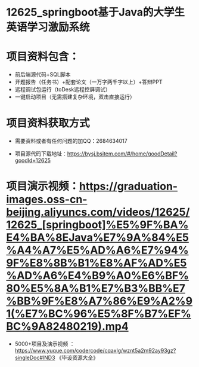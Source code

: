 #   12625_springboot基于Java的大学生英语学习激励系统

#   项目资料包含：
*    前后端源代码+SQL脚本
*    开题报告（任务书）+配套论文（一万字两千字以上）+答辩PPT
*   远程调试包运行（toDesk远程控屏调试）
*   一键启动项目（无需搭建复杂环境，双击直接运行）


#   项目资料获取方式
*   需要资料或者有任何问题的加QQ：2684634017

*   项目源代码下载地址：https://bysj.bsitem.com/#/home/goodDetail?goodId=12625

#  项目演示视频：https://graduation-images.oss-cn-beijing.aliyuncs.com/videos/12625/12625_[springboot]%E5%9F%BA%E4%BA%8EJava%E7%9A%84%E5%A4%A7%E5%AD%A6%E7%94%9F%E8%8B%B1%E8%AF%AD%E5%AD%A6%E4%B9%A0%E6%BF%80%E5%8A%B1%E7%B3%BB%E7%BB%9F%E8%A7%86%E9%A2%91(%E7%BC%96%E5%8F%B7%EF%BC%9A82480219).mp4

*  5000+项目及演示视频 ：https://www.yuque.com/codercode/cqaxlg/wznt5a2m92ay93gz?singleDoc#lND3 《毕设资源大全》
